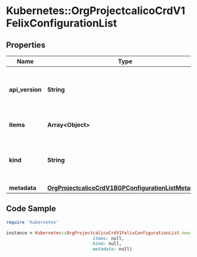 # Kubernetes::OrgProjectcalicoCrdV1FelixConfigurationList

## Properties

Name | Type | Description | Notes
------------ | ------------- | ------------- | -------------
**api_version** | **String** | APIVersion defines the versioned schema of this representation of an object. Servers should convert recognized schemas to the latest internal value, and may reject unrecognized values. More info: https://git.k8s.io/community/contributors/devel/sig-architecture/api-conventions.md#resources | [optional] 
**items** | **Array&lt;Object&gt;** | List of felixconfigurations. More info: https://git.k8s.io/community/contributors/devel/sig-architecture/api-conventions.md | 
**kind** | **String** | Kind is a string value representing the REST resource this object represents. Servers may infer this from the endpoint the client submits requests to. Cannot be updated. In CamelCase. More info: https://git.k8s.io/community/contributors/devel/sig-architecture/api-conventions.md#types-kinds | [optional] 
**metadata** | [**OrgProjectcalicoCrdV1BGPConfigurationListMetadata**](OrgProjectcalicoCrdV1BGPConfigurationListMetadata.md) |  | [optional] 

## Code Sample

```ruby
require 'Kubernetes'

instance = Kubernetes::OrgProjectcalicoCrdV1FelixConfigurationList.new(api_version: null,
                                 items: null,
                                 kind: null,
                                 metadata: null)
```


